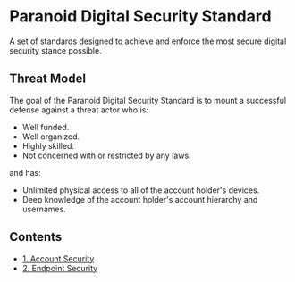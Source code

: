 # Paranoid Digital Security Standard

A set of standards designed to achieve and enforce the most secure digital
security stance possible.


## Threat Model

The goal of the Paranoid Digital Security Standard is to mount a successful
defense against a threat actor who is:

 * Well funded.
 * Well organized.
 * Highly skilled.
 * Not concerned with or restricted by any laws.

and has:

 * Unlimited physical access to all of the account holder's devices.
 * Deep knowledge of the account holder's account hierarchy and usernames.


## Contents

* [1. Account Security](1-Account-Security.md)
* [2. Endpoint Security](2-Endpoint-Security.md)
